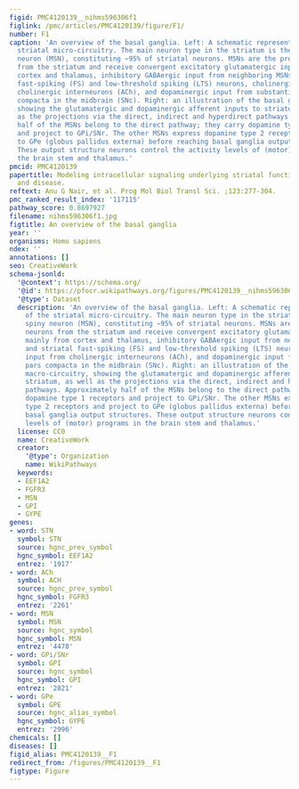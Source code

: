 ```yaml
---
figid: PMC4120139__nihms596306f1
figlink: /pmc/articles/PMC4120139/figure/F1/
number: F1
caption: 'An overview of the basal ganglia. Left: A schematic representation of the
  striatal micro-circuitry. The main neuron type in the striatum is the medium spiny
  neuron (MSN), constituting ~95% of striatal neurons. MSNs are the projection neurons
  from the striatum and receive convergent excitatory glutamatergic input mainly from
  cortex and thalamus, inhibitory GABAergic input from neighboring MSNs and striatal
  fast-spiking (FS) and low-threshold spiking (LTS) neurons, cholinergic input from
  cholinergic interneurons (ACh), and dopaminergic input from substantianigra pars
  compacta in the midbrain (SNc). Right: an illustration of the basal ganglia macro-circuitry,
  showing the glutamatergic and dopaminergic afferent inputs to striatum, as well
  as the projections via the direct, indirect and hyperdirect pathways. Approximately
  half of the MSNs belong to the direct pathway; they carry dopamine type 1 receptors
  and project to GPi/SNr. The other MSNs express dopamine type 2 receptors and project
  to GPe (globus pallidus externa) before reaching basal ganglia output structures.
  These output structure neurons control the activity levels of (motor) programs in
  the brain stem and thalamus.'
pmcid: PMC4120139
papertitle: Modeling intracellular signaling underlying striatal function in health
  and disease.
reftext: Anu G Nair, et al. Prog Mol Biol Transl Sci. ;123:277-304.
pmc_ranked_result_index: '117115'
pathway_score: 0.8697927
filename: nihms596306f1.jpg
figtitle: An overview of the basal ganglia
year: ''
organisms: Homo sapiens
ndex: ''
annotations: []
seo: CreativeWork
schema-jsonld:
  '@context': https://schema.org/
  '@id': https://pfocr.wikipathways.org/figures/PMC4120139__nihms596306f1.html
  '@type': Dataset
  description: 'An overview of the basal ganglia. Left: A schematic representation
    of the striatal micro-circuitry. The main neuron type in the striatum is the medium
    spiny neuron (MSN), constituting ~95% of striatal neurons. MSNs are the projection
    neurons from the striatum and receive convergent excitatory glutamatergic input
    mainly from cortex and thalamus, inhibitory GABAergic input from neighboring MSNs
    and striatal fast-spiking (FS) and low-threshold spiking (LTS) neurons, cholinergic
    input from cholinergic interneurons (ACh), and dopaminergic input from substantianigra
    pars compacta in the midbrain (SNc). Right: an illustration of the basal ganglia
    macro-circuitry, showing the glutamatergic and dopaminergic afferent inputs to
    striatum, as well as the projections via the direct, indirect and hyperdirect
    pathways. Approximately half of the MSNs belong to the direct pathway; they carry
    dopamine type 1 receptors and project to GPi/SNr. The other MSNs express dopamine
    type 2 receptors and project to GPe (globus pallidus externa) before reaching
    basal ganglia output structures. These output structure neurons control the activity
    levels of (motor) programs in the brain stem and thalamus.'
  license: CC0
  name: CreativeWork
  creator:
    '@type': Organization
    name: WikiPathways
  keywords:
  - EEF1A2
  - FGFR3
  - MSN
  - GPI
  - GYPE
genes:
- word: STN
  symbol: STN
  source: hgnc_prev_symbol
  hgnc_symbol: EEF1A2
  entrez: '1917'
- word: ACh
  symbol: ACH
  source: hgnc_prev_symbol
  hgnc_symbol: FGFR3
  entrez: '2261'
- word: MSN
  symbol: MSN
  source: hgnc_symbol
  hgnc_symbol: MSN
  entrez: '4478'
- word: GPi/SNr
  symbol: GPI
  source: hgnc_symbol
  hgnc_symbol: GPI
  entrez: '2821'
- word: GPe
  symbol: GPE
  source: hgnc_alias_symbol
  hgnc_symbol: GYPE
  entrez: '2996'
chemicals: []
diseases: []
figid_alias: PMC4120139__F1
redirect_from: /figures/PMC4120139__F1
figtype: Figure
---
```

